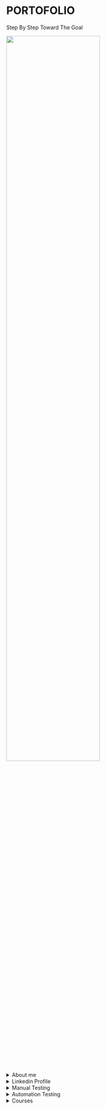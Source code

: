 # PORTOFOLIO
Step By Step Toward The Goal

 <img src="https://i.postimg.cc/dVdnF4s2/Screenshot-1.png" width="70%">

<details>
<summary>About me</summary>

<img src="https://i.postimg.cc/PrrBtXz4/Screenshot-4.png" width="90%">

I am a positive-thinking person who possesses two sides of power. On one hand, I am organised, structured and attentive to detail due to my background as electronic enginner and manual tester. And on the other, due to my personality, I love to communicate with people and solve problems.I believe that so far I have formed a knowledge base, a way of thinking, which will help me to progress in my career in the future.
I am a punctual person with good communication skills, as a result I integrate extremely easily in a group. I like to learn different new things, to apply them and I can say that I am one of the people oriented towards evolution, progress, everything acquired through the accumulation of knowledge and skills.
I like to respond to the challenge of new situations because I am a dynamic, creative person, with a strategic and  communicative thinking.
</details>


<details>
<summary>Linkedin Profile</summary>
 
[CHECK IT OUT](https://www.linkedin.com/in/popa-georgian-victor-013775222/)
 
</details>

<details>
<summary>Manual Testing</summary>
 
 # CONTENT
 
 [CHECK IT OUT](https://github.com/PopaGeorgianVictor/PORTOFOLIO#check-it-out)
 
 [Methodologies](https://github.com/PopaGeorgianVictor/PORTOFOLIO#methodologies)
   * [Waterfall](https://github.com/PopaGeorgianVictor/PORTOFOLIO#waterfall-1)
   * [Agile](https://github.com/PopaGeorgianVictor/PORTOFOLIO#agile-1)
 
 [All about testing](https://github.com/PopaGeorgianVictor/PORTOFOLIO#all-about-testing)
    
 [Test Planning](https://github.com/PopaGeorgianVictor/PORTOFOLIO#test-planning)
 
   * [Define Test Criteria](https://github.com/PopaGeorgianVictor/PORTOFOLIO#define-test-criteria)
       - [Entry Criteria - definition on done](https://github.com/PopaGeorgianVictor/PORTOFOLIO#entry-criteria---definition-on-done)
       - [Exit Criteria - definition on ready](https://github.com/PopaGeorgianVictor/PORTOFOLIO#exit-criteria---definition-on-ready)
 
   * [Analize the product](https://github.com/PopaGeorgianVictor/PORTOFOLIO#analize-the-product)
   * [Develop Test Strategy](https://github.com/PopaGeorgianVictor/PORTOFOLIO#develop-test-strategy)
        - [Evaluate Situation](https://github.com/PopaGeorgianVictor/PORTOFOLIO#1-evaluate-situation)
        - [Identify Testing Type](https://github.com/PopaGeorgianVictor/PORTOFOLIO#2--identify-testing-type)
        - [Document Risk & Issues](https://github.com/PopaGeorgianVictor/PORTOFOLIO#3-document-risk--issues)
        - [Create Test Logistics](https://github.com/PopaGeorgianVictor/PORTOFOLIO#4-create-test-logistics)
   * [Define Test Objective](https://github.com/PopaGeorgianVictor/PORTOFOLIO#define-test-objective) 

 
 [Test Analysis & Design](https://github.com/PopaGeorgianVictor/PORTOFOLIO#test-analysis--design)  
 
 [Test Implementations](https://github.com/PopaGeorgianVictor/PORTOFOLIO#test-implementations) 
 
 [Test Executation](https://github.com/PopaGeorgianVictor/PORTOFOLIO#test-executation) 
 
 [Test Completion](https://github.com/PopaGeorgianVictor/PORTOFOLIO#test-completion) 
 
 [Bug Life Cycle](https://github.com/PopaGeorgianVictor/PORTOFOLIO#bug-life-cycle) 
 
 
 # CHECK IT OUT
 
[CHECK IT OUT](https://docs.google.com/spreadsheets/d/1HIpymEp777sx4xhyFXULMb06Nswx47x6xFSXpTJRZws/edit#gid=960777853)

  * ### can create test planning 
  * ### can create bug report
  * ### can perform manual functional and usability testing of web applications
  * ### can create test cases and execute them in a test management tool
  * ### can create bug reports for the defects found and link them with the appropriate requirement
  * ### can analyze efficiently functional documentation and point out the right questions to ensure that defects are found early
  * ### can apply test design techniques such as boundary value analisys, equivalence paritioning to derive test cases
  * ### gained hands-on experience by web testing applications 
  * ### familiar with Agile Methodology
 
 ## Methodologies

 A software development methodology is a series of procedures that describe how the team organizes itself in order to create a software product.
 
 There are several software development methodologies:
 
 * ### waterfall
 * ### agile
 * ### v - model
 
 ### Waterfall
 
<img src = "https://i.postimg.cc/CLY0ZSL2/Screenshot-1.png" width = "90%" >
 
 A software development methodology that involves the development of activities in the cascade (that is, the result of one stage represents input data for the next stage).It is a more rigid methodology that requires the completion of a stage completely before starting the next stage

* we finish the business requirements
* we finished the development
* we finished the testing
* we launch the product
 
 Disadvantages:

* if we want to change something in the middle of the development / testing process (that is, we changed our mind and want something else, or we want something additional) then a new project must be created that follows all the previous stages, with a separate budget and timeline
* the feedback from the client is received at the end and we will not have much time for adjustment


Benefits:

* we have an exact budget and we know from the beginning how much we will pay
* we know exactly how the product will look from the beginning
* we know when we have to finish creating / testing the product


 ### Agile
 
 <img src="https://i.postimg.cc/zvCd8SvV/agile-777x437.png" width = "70%">

 
A software development methodology that involves developing the product in pieces in a series of mini-development projects.It is a more flexible methodology that allows changes and provides early feedback.

 Disadvantages:

* we don't know exactly how the product will look at the beginning (we have a sketch but we don't know exactly)
* if we don't know how the product will look, we don't even know how much it will cost us
* if we don't know how complex the product will be, we don't know exactly how long it will last
* if the team does not communicate well and there are conflicts in the team, the chances of the product failing increase considerably
* documentation is created, but briefer and only for essential things, which makes the need for essential communication
* it is not recommended when we have projects with a tight deadline or a limited budget

 Benefits:

* it is more flexible and allows making changes during the software development / testing process
* we receive early feedback related to the functionality of the product and have greater certainty about the final quality of the product from the point of view of the customer's needs

 Elements of the Agile methodology:

 * Backlog = All the elements that want to be implemented within a project
 * Backlog refinement = Filtering the functionalities that are not urgent or that are more difficult to implement for the benefit they bring and respectively the       clarification and detailing of the functionalities that remain to be implemented
* Sprint planning = Definition of all the functionalities that want to be implemented in a sprint
* Daizy Standup Meeting = Daily meetings that aim to identify:
* what was worked on the previous day
* what is being worked on now / today
* if there are blockers that prevent us from completing our tasks
* Sprint review = An analysis of all the functionalities that have been implemented and, respectively, moving the unimplemented functionalities to another sprint
* Retrospective sprints = Analysis of the progress of the sprint from the point of view of the things that were ok and must be kept and respectively from the point of view of the things that were not ok and must be improved.

Sprint = A period of time in which we undertake to implement a series of functionalities. As a rule, it is defined at an interval of two weeks, but it is at the discretion of the team
A project implemented in Agile consists of a sequence of sprints that each implement a piece of the product. The result of a sprint is called product increment (because it increases the number of functionalities ready to be used for our product)
 
 ## All about testing
 
### SDLC = Software Development Lifecycle
### STLC = Software Testing Lifecycle


1. Concept
2. Creation of business requirements
3. Development
4. STLC
 
a) Test planning
 
b) Test monitoring and control
 
c) Test analysis
 
d) Test design
 
e) Test implementation
 
f) Test execution
 
g) Completion test
 
5. Release
 
 
 ### Test Planning

 <img src="https://i.postimg.cc/qR27LLFQ/Screenshot-2.png">

 An administrative, preparatory stage of the entire testing process, which involves planning the testing activities and the testing process

* assigning roles (who will do the testing?)
* test plan (a document that describes how the testing will be carried out)
* we define the entry criteria and the exit criteria
* PROJECT risks are evaluated and mitigated if necessary
* the entry criteria are evaluated to check if we can go to the next stage of testing

### Define Test Criteria
 
 ####  Entry Criteria - definition on done
       
* conditions that must be met in order to start the testing process (all risks - or at least the major ones - have been mitigated, business requirements are defined, roles have been assigned, the test plan has been written and agreed upon by everyone)
 
 ####  Exit Criteria - definition on ready
 
* conditions that must be met in order to complete the testing process (let's run all the tests or a specific percentage, we've reached the deadline, we've finished the budget, we haven't found any bugs of high or very high severity in a certain interval of time, I haven't found any bugs at all in a certain period of time)


 
 ### Analize the product
 
 It is a stage in which:

a) the business requirements are analyzed to evaluate if they are correct, complete and if we can do testing following those business requirements. The purpose of this analysis (static testing) is to ensure the early detection of bugs and ensure a qualitative testing process
 
b) the test conditions (what we are testing) are defined starting from the previously defined business requirements
       
 * Who will use the website ?
 * What is it used for ?
 * How will it work ?
 * What are software/ hardware the product uses ?
 
 <img src="https://i.postimg.cc/Bvz0KKQp/Screenshot-3.png">

 
 ###  Develop Test Strategy

 <img src="https://i.postimg.cc/L63gBCpX/Screenshot-1.png">

 #### 1. Evaluate Situation
  
 * the components of the system to be tested are defined as “in scope“ -  Functional Testing, Api Testing
 * the components of the system that will not be tested also need to be clearly defined as being “out of scope.” -  Database Testing, hardware & any other external interfaces
 
 #### 2.  Identify Testing Type
 
 <img src="https://i.postimg.cc/NFq08YnV/Screenshot-2.png">
 
 #### Test levels

1. Unit testing = the smallest functional piece of code (usually a function, a function that tests another function). It is usually done by developers

2. Component testing = checking the functionality of individual components in an application, not necessarily connected with other components (eX: checkout page). If a component depends on certain important functionalities that are not implemented, then it is possible to use some simulators (stubs / drivers)

3. Integration testing = checking how several components or systems communicate with each other

* Component integration testing (linking the product page with the checkout page)
* System integration testing (linking the e-commerce site with paypal)

4. System testing = checking the correctness of a complete functionality (end to end - e2e)

5. Acceptance testing = verification of the application from the point of view of the user and, respectively, of the fulfillment of his needs

* alpha testing = done at the supplier's headquarters by the testing team
* beta testing = it is done at the client's headquarters in a real environment or in an environment similar to the real one
 
 #### 3. Document Risk & Issues
 
 |Risk   | 	Mitigation  |
|-----:|---------------|
| Team member lack the required skills for website testing     |      Plan training course to skill up your members          |
|     The project schedule is too tight; it’s hard to complete this project on time |     Set test priority for each of the test activity        |
|    A lack of cooperation negatively affects your employees’ productivity   |      Encourage each team member in his task, and inspire them to greater efforts.       |
 |     Wrong budget estimate and cost overruns |          Establish the scope before beginning work, pay a lot of attention to project planning and constantly track and measure the progress    |

 #### 4. Create Test Logistics

 ##### 4.1 Who will test ?   
 
 * ability to understand customers point of view
 * strong desire for quality
 * attention to detail
 * good cooperation
 
 ##### 4.2 When will the test occur ?
 
 <img src="https://i.postimg.cc/P5kW4p9X/Screenshot-3.png">


  ###  Define Test Objective
  
  * checking that whether website  functionality is working as expected without any error or bugs in real business environment
  * check that the external interface of the website such as UI is working as expected and & meet the customer need
  * verify the usability of the website
 

 <img src="https://i.postimg.cc/WzXTQDjJ/Screenshot-1.png">

 
 ## Test Analysis & Design
  
   * reviewing the test basis (such as requirements, software integrity level1(risk level), risk analysis reports, architecture, design, interface specifications)
   * evaluating testability of the test basis and test objects
   * identifying and prioritizing test conditions based on analysis of test items, the specification, behavior and structure of the software
   * designing and prioritizing high level test cases
   * identifying necessary test data to support the test conditions and test cases
   * designing the test environment setup and identifying any required infrastructure and tools
   * creating bi-directional traceability between test basis and test cases
 

 <img src="https://i.postimg.cc/SKSG1tM1/test-analysis-v-model.webp" width = "70%">

 
 ## Test Implementations
 
 It is an administrative stage, preparatory to the execution stage in which we make sure that we have all the necessary information to be able to start the execution of the tests

In this stage we make sure that we have credentials (user and password), access, a prepared and functional test environment, the business requirements are analyzed and broken down in test conditions and tests, the tests are grouped into test suites, the identified test data is created in the previous stage (eg: if during the design test I identified that I have a user filtering test, in the implementation stage I will either create my users for filtering, or I will import them from an external file)


Test suite = a grouping of tests that have the same objective (functional tests, regression tests, non-functional tests, blackbox tests, whitebox tests, tests specific to a release, etc.)

The test suites have a different name depending on the application we use for testing (zephyr - test cycle, testrail - test suite, testlink - test plan, practitest - test library)


 
 * ensuring that the test environment is in place
 * ensuring every test case is well documented and reviewed
 * putting test environment in a state of readiness
 * checking against explicit and implicit entry criteria for the specified test level
 * describing test environment as well as test data in great detail
 * performing code acceptance check by running it on test environment
 
 
  ## Test Executation
 
 * the tests defined in the analysis stage are executed
 * test results are reported in a testing management tool (zephyr, alm, testrail, practitest, testlink, asana, bugzilla, mantis)
 * bug reports are opened for tests for which the expected result does not coincide with the current one
 * after fixing the bugs, retesting and regression testing is done
 * status reports are generated (daily status reports) which are periodically sent to the team leader and project manager


 
  * PASS: test procedure is executed and the expected result is satisfied
  * FAIL: test procedure is executed and the expected result is not satisfied
  * INCONCLUSIVE: test procedure is executed and requires further analysis to have a clear result
  * BLOCK: test procedure cannot be executed due to the fact that at least one of the test case preconditions are not met
  * DEFERED: test procedure is not executed yet and deferred for a future test cycle/release for execution
  * IN PROGRESS: test procedure is currently being executed
  

 <img src="https://i.postimg.cc/gcZBZQq3/030e341-continuous-testing.jpg">

 
 ## Test Completion
 
 * the exit criteria are evaluated
 * unclosed residual bugs are closed
 * the test materials are archived (in practice this stage does not really exist)
 * test closing reports (test summary report / test completion report) are generated and sent to stakeholders
 * a test report is created = a document that contains the results of all the activities carried out during the testing process (who were the testers involved, what were the business requirements covered, the functionalities that were in scope / not in scope, how many tests we performed , how many were passed and how many were failed, how many bugs we found, how many are still open, if PRODUCT risks were identified, lessons learned, good practices)
 
 
  ## Bug Life Cycle
 
 
 <img src="https://i.postimg.cc/Wbqz2N3Z/Screenshot-2.png">

</details>

<details>
<summary>Automation Testing</summary>

 # CONTENT
 
 
 [PYTHON](https://github.com/PopaGeorgianVictor/PORTOFOLIO#python)
 
 [SELENIUM](https://github.com/PopaGeorgianVictor/PORTOFOLIO#selenium)
 
 [HOMEWORK](https://github.com/PopaGeorgianVictor/HOMEWORK)
 
 [PRESENTATION SITE](https://popageorgianvictor.github.io/PRESENTATION-SITE/)
 
 [TESTING WEBPAGES](https://github.com/PopaGeorgianVictor/PUBLISHED-WEBPAGES)
 
 [WAY 2 AUTOMATION](https://github.com/PopaGeorgianVictor/WAY-2-AUTOMATION)
 
 [SELENIUM UnitTest](https://github.com/PopaGeorgianVictor/SELENIUM-UnitTest)
 
 [BDD-POM Theory](https://github.com/PopaGeorgianVictor/PORTOFOLIO#bdd-pom)
 
 [BDD-POM Practice](https://github.com/PopaGeorgianVictor/BDD-POM)
 
 ### PYTHON

 
 [Variables. Data Types](https://github.com/PopaGeorgianVictor/PORTOFOLIO#variables-data-types)
   * [Basic rules for naming variables](https://github.com/PopaGeorgianVictor/PORTOFOLIO#basic-rules-for-naming-variables)
   * [Type() Function](https://github.com/PopaGeorgianVictor/PORTOFOLIO#type-function)
   * [String Format and Input Function](https://github.com/PopaGeorgianVictor/PORTOFOLIO#string-format-and-input-function)
 
  [Operators](https://github.com/PopaGeorgianVictor/PORTOFOLIO#operators)
   * [Arithmetic operators](https://github.com/PopaGeorgianVictor/PORTOFOLIO#arithmetic-operators)
   * [Assignment operators](https://github.com/PopaGeorgianVictor/PORTOFOLIO#assignment-operators)
   * [Comparison operators](https://github.com/PopaGeorgianVictor/PORTOFOLIO#comparison-operators)
   * [Logical operators](https://github.com/PopaGeorgianVictor/PORTOFOLIO#logical-operators)
   * [Identity operators](https://github.com/PopaGeorgianVictor/PORTOFOLIO#identity-operators)
   * [Membership operators](https://github.com/PopaGeorgianVictor/PORTOFOLIO#membership-operators)
   * [Bitwise operators](https://github.com/PopaGeorgianVictor/PORTOFOLIO#bitwise-operators)
 
 [Conditionals](https://github.com/PopaGeorgianVictor/PORTOFOLIO#conditionals)
   * [Indentation](https://github.com/PopaGeorgianVictor/PORTOFOLIO#indentation)
   * [IF statement](https://github.com/PopaGeorgianVictor/PORTOFOLIO#we-can-only-use-if-statement-)
   * [IF and ELSE statements](https://github.com/PopaGeorgianVictor/PORTOFOLIO#we-can-use-if-and-else-statements-together-)
   * [IF ELIF and ELSE statements](https://github.com/PopaGeorgianVictor/PORTOFOLIO#we-can-use-one-or-more-elif-with-if-and-else-statements-)
   * [For Loop With If Statement](https://github.com/PopaGeorgianVictor/PORTOFOLIO#for-loop-with-if-statement)
   * [And / Or Operators with If Else](https://github.com/PopaGeorgianVictor/PORTOFOLIO#using-and--or-operators-with-python-if-else)
   * [Nested If Statements](https://github.com/PopaGeorgianVictor/PORTOFOLIO#nested-if-statements)
   * [Loops](https://github.com/PopaGeorgianVictor/PORTOFOLIO#loops)
 
 [Lists](https://github.com/PopaGeorgianVictor/PORTOFOLIO#lists)
   * [Basics](https://github.com/PopaGeorgianVictor/PORTOFOLIO#basics)
   * [Methods](https://github.com/PopaGeorgianVictor/PORTOFOLIO#methods)
   * [Creation](https://github.com/PopaGeorgianVictor/PORTOFOLIO#creation)
   * [Type Function](https://github.com/PopaGeorgianVictor/PORTOFOLIO#type-function-1)
   * [The list() Constructor](https://github.com/PopaGeorgianVictor/PORTOFOLIO#the-list-constructor)
   * [Length](https://github.com/PopaGeorgianVictor/PORTOFOLIO#length)
   * [Access List Items](https://github.com/PopaGeorgianVictor/PORTOFOLIO#access-list-items)
   * [Check if Item Exists](https://github.com/PopaGeorgianVictor/PORTOFOLIO#check-if-item-exists)
   * [Change Item Value](https://github.com/PopaGeorgianVictor/PORTOFOLIO#change-item-value)
   * [Change a Range of Item Values](https://github.com/PopaGeorgianVictor/PORTOFOLIO#change-a-range-of-item-values)
   * [Insert Items](https://github.com/PopaGeorgianVictor/PORTOFOLIO#insert-items)
   * [Add Item](https://github.com/PopaGeorgianVictor/PORTOFOLIO#add-item)
   * [Remove Item](https://github.com/PopaGeorgianVictor/PORTOFOLIO#remove-item)
   * [Remove Specified Index](https://github.com/PopaGeorgianVictor/PORTOFOLIO#remove-specified-index)
   * [Delete](https://github.com/PopaGeorgianVictor/PORTOFOLIO#delete)
   * [Clear](https://github.com/PopaGeorgianVictor/PORTOFOLIO#clear)
   * [Loop Through a List](https://github.com/PopaGeorgianVictor/PORTOFOLIO#loop-through-a-list)
   * [Loop Through the Index Numbers](https://github.com/PopaGeorgianVictor/PORTOFOLIO#loop-through-the-index-numbers)
   * [Using a While Loop](https://github.com/PopaGeorgianVictor/PORTOFOLIO#using-a-while-loop)
   * [Looping Using List Comprehension](https://github.com/PopaGeorgianVictor/PORTOFOLIO#looping-using-list-comprehension)
   * [List Comprehension](https://github.com/PopaGeorgianVictor/PORTOFOLIO#list-comprehension)
   * [Sorting](https://github.com/PopaGeorgianVictor/PORTOFOLIO#sorting)
   * [Copy](https://github.com/PopaGeorgianVictor/PORTOFOLIO#copy)
   * [Join](https://github.com/PopaGeorgianVictor/PORTOFOLIO#join)
 
 [Tuples](https://github.com/PopaGeorgianVictor/PORTOFOLIO#tuples)
   * [Basics](https://github.com/PopaGeorgianVictor/PORTOFOLIO#basics-1)
   * [Creation](https://github.com/PopaGeorgianVictor/PORTOFOLIO#creation-1)
   * [Length](https://github.com/PopaGeorgianVictor/PORTOFOLIO#length-1)
   * [Access Tuple Items](https://github.com/PopaGeorgianVictor/PORTOFOLIO#access-tuple-items)
   * [Update](https://github.com/PopaGeorgianVictor/PORTOFOLIO#update)
   * [Remove](https://github.com/PopaGeorgianVictor/PORTOFOLIO#remove)
   * [Unpack](https://github.com/PopaGeorgianVictor/PORTOFOLIO#unpack)
   * [Loop](https://github.com/PopaGeorgianVictor/PORTOFOLIO#loop)
   * [Join](https://github.com/PopaGeorgianVictor/PORTOFOLIO#join-1)
   * [Methods](https://github.com/PopaGeorgianVictor/PORTOFOLIO#methods-1)
 
 
 [Sets](https://github.com/PopaGeorgianVictor/PORTOFOLIO#sets)
   * [Basics](https://github.com/PopaGeorgianVictor/PORTOFOLIO#basics-2)
   * [Creation](https://github.com/PopaGeorgianVictor/PORTOFOLIO#creation-2)
   * [Length](https://github.com/PopaGeorgianVictor/PORTOFOLIO#length-2)
   * [Access Set Items](https://github.com/PopaGeorgianVictor/PORTOFOLIO#access-set-items)
   * [Add Items](https://github.com/PopaGeorgianVictor/PORTOFOLIO#add-items)
   * [Remove](https://github.com/PopaGeorgianVictor/PORTOFOLIO#remove-1)
   * [Loop](https://github.com/PopaGeorgianVictor/PORTOFOLIO#loop-1)
   * [Join](https://github.com/PopaGeorgianVictor/PORTOFOLIO#join-2)
   * [Methods](https://github.com/PopaGeorgianVictor/PORTOFOLIO#methods-2)
 
 
  [Dictionaries](https://github.com/PopaGeorgianVictor/PORTOFOLIO#dictionaries)
   * [Basics](https://github.com/PopaGeorgianVictor/PORTOFOLIO#basics-3)
   * [Creation](https://github.com/PopaGeorgianVictor/PORTOFOLIO#creation-3)
   * [Length](https://github.com/PopaGeorgianVictor/PORTOFOLIO#length-3)
   * [Access Items](https://github.com/PopaGeorgianVictor/PORTOFOLIO#accessing-items)
   * [Change](https://github.com/PopaGeorgianVictor/PORTOFOLIO#change)
   * [Add](https://github.com/PopaGeorgianVictor/PORTOFOLIO#add)
   * [Remove](https://github.com/PopaGeorgianVictor/PORTOFOLIO#remove-2)
   * [Loop](https://github.com/PopaGeorgianVictor/PORTOFOLIO#loop-2)
   * [Copy](https://github.com/PopaGeorgianVictor/PORTOFOLIO#copy-1)
   * [Nested](https://github.com/PopaGeorgianVictor/PORTOFOLIO#nested)
   * [Methods](https://github.com/PopaGeorgianVictor/PORTOFOLIO#methods-3)
 
  [Functions](https://github.com/PopaGeorgianVictor/PORTOFOLIO#functions)
   * [Basics](https://github.com/PopaGeorgianVictor/PORTOFOLIO#basics-4)
   * [Creating](https://github.com/PopaGeorgianVictor/PORTOFOLIO#creating)
   * [Calling](https://github.com/PopaGeorgianVictor/PORTOFOLIO#calling)
   * [Arguments/Parameters](https://github.com/PopaGeorgianVictor/PORTOFOLIO#argumentsparameters)
   * [Return](https://github.com/PopaGeorgianVictor/PORTOFOLIO#return)
   * [The pass Statement](https://github.com/PopaGeorgianVictor/PORTOFOLIO#the-pass-statement)
   
   
  
  [Classes/Objects](https://github.com/PopaGeorgianVictor/PORTOFOLIO#classesobjects)
   * [Basics](https://github.com/PopaGeorgianVictor/PORTOFOLIO#basics-5)
   * [Create a Class](https://github.com/PopaGeorgianVictor/PORTOFOLIO#create-a-class)
   * [Create Object](https://github.com/PopaGeorgianVictor/PORTOFOLIO#create-object)
   * [The init() Function](https://github.com/PopaGeorgianVictor/PORTOFOLIO#the-init-function)
   * [The str() Function](https://github.com/PopaGeorgianVictor/PORTOFOLIO#the-str-function)
   * [Object Methods](https://github.com/PopaGeorgianVictor/PORTOFOLIO#the-pass-statement)
   * [The self Parameter](https://github.com/PopaGeorgianVictor/PORTOFOLIO#the-self-parameter)
   * [Modify Object Properties](https://github.com/PopaGeorgianVictor/PORTOFOLIO#modify-object-properties)
 
  [The Four Pillars](https://github.com/PopaGeorgianVictor/PORTOFOLIO#the-four-pillars)
   * [Inheritance](https://github.com/PopaGeorgianVictor/PORTOFOLIO#inheritance)
   * [Polymorphism](https://github.com/PopaGeorgianVictor/PORTOFOLIO#polymorphism)
   * [Encapsulation](https://github.com/PopaGeorgianVictor/PORTOFOLIO#encapsulation)
   * [Abstraction](https://github.com/PopaGeorgianVictor/PORTOFOLIO#abstraction)
   
  ### SELENIUM
 
  [Navigating](https://github.com/PopaGeorgianVictor/PORTOFOLIO#navigating)
 
  [Locating Elements](https://github.com/PopaGeorgianVictor/PORTOFOLIO#locating-elements)
   * [ID](https://github.com/PopaGeorgianVictor/PORTOFOLIO#id)
   * [Name](https://github.com/PopaGeorgianVictor/PORTOFOLIO#name)
   * [LinkText & ParialLinkText](https://github.com/PopaGeorgianVictor/PORTOFOLIO#linktext--pariallinktext)
   * [Tag Name](https://github.com/PopaGeorgianVictor/PORTOFOLIO#tag-name)
   * [Class Name](https://github.com/PopaGeorgianVictor/PORTOFOLIO#class-name)
   * [CSS Selectors](https://github.com/PopaGeorgianVictor/PORTOFOLIO#css-selectors)
   * [XPath](https://github.com/PopaGeorgianVictor/PORTOFOLIO#xpath)
 
   [Interacting with Webpage](https://github.com/PopaGeorgianVictor/PORTOFOLIO#interacting-with-webpage)
   * [Performing click event](https://github.com/PopaGeorgianVictor/PORTOFOLIO#performing-click-event-)
   * [Sending inputs](https://github.com/PopaGeorgianVictor/PORTOFOLIO#sending-inputs-)
   * [Clearing inputs](https://github.com/PopaGeorgianVictor/PORTOFOLIO#clearing-inputs-)
   * [Navigating backward/forward in browser history](https://github.com/PopaGeorgianVictor/PORTOFOLIO#navigating-backwardforward-in-browser-history-)
   * [Refresh/reload a web page](https://github.com/PopaGeorgianVictor/PORTOFOLIO#refreshreload-a-web-page-)
   * [Closing browser](https://github.com/PopaGeorgianVictor/PORTOFOLIO#closing-browser-)
   * [Maximize web window](https://github.com/PopaGeorgianVictor/PORTOFOLIO#maximize-web-window-)
 
   [Waits](https://github.com/PopaGeorgianVictor/PORTOFOLIO#waits)
   * [Implicit Waits](https://github.com/PopaGeorgianVictor/PORTOFOLIO#implicit-waits)
   * [Explicit Waits](https://github.com/PopaGeorgianVictor/PORTOFOLIO#explicit-waits)
 
  
   [Handling Complex Element](https://github.com/PopaGeorgianVictor/PORTOFOLIO#handling-complex-element)
   * [Radio Button](https://github.com/PopaGeorgianVictor/PORTOFOLIO#radio-button)
   * [Checkboxes](https://github.com/PopaGeorgianVictor/PORTOFOLIO#checkboxes)
   * [Dropdown](https://github.com/PopaGeorgianVictor/PORTOFOLIO#dropdown)
   * [Is Element Present ?](https://github.com/PopaGeorgianVictor/PORTOFOLIO#is-element-present-)
   * [Windows & Tabs](https://github.com/PopaGeorgianVictor/PORTOFOLIO#windows--tabs)
   * [iFrames](https://github.com/PopaGeorgianVictor/PORTOFOLIO#iframes)
   * [Alerts. Prompt. Confirm](https://github.com/PopaGeorgianVictor/PORTOFOLIO#alerts-prompt-confirm)
 
   [Handling Complex User Gestures](https://github.com/PopaGeorgianVictor/PORTOFOLIO#handling-complex-user-gestures)
   * [Mouse Over](https://github.com/PopaGeorgianVictor/PORTOFOLIO#mouse-over)
   * [Right Click](https://github.com/PopaGeorgianVictor/PORTOFOLIO#right-click)
   * [Resizable](https://github.com/PopaGeorgianVictor/PORTOFOLIO#resizable)
   * [Sliders](https://github.com/PopaGeorgianVictor/PORTOFOLIO#sliders)
  
 
  ### BDD-POM
 
  [BDD](https://github.com/PopaGeorgianVictor/PORTOFOLIO#bdd-behavior-driven-development)
 
  [POM](https://github.com/PopaGeorgianVictor/PORTOFOLIO#pom-page-object-model)


 # CHECK IT OUT
 
[CHECK IT OUT](https://github.com/PopaGeorgianVictor/HOMEWORK)
 
 * ### knowledge about Python Programming
 * ### able to write simple functions and algorithms
 * ### able to comprehend easy codes
 * ### knowledge about OOP
 * ### knowledge about Selenium WebDriver
 * ### knowledge about API Testing
 * ### knowledge about BDD
 * ### develop framework for automated testing
 * ### working with PyCharm IDE
 
 # PYTHON

 <img src="https://i.postimg.cc/s2z3dhx6/Screenshot-1.png">

 
 # Variables. Data Types 
 

 <img src="https://i.postimg.cc/yNydXyPt/Screenshot-7.png">

 
 * python variables are the containers that we store data values in them
 * when we assing this value, the variable is automatically created
 * we can assign a number, a string, a list, a tuple, a set, a dictionary  to python variables
 * we can change the value of a variable multiple times in our code
 * while we assign a value to the variables, if it is the same value, we can do this in one line
 * variables can be overwritten
 * data types are properties of variables, functions or methods that instruct the system about the stored value (for variables) or the returned result (for functions and    methods)
 

 <img src="https://i.postimg.cc/cLdPZyfW/Screenshot-1.png">
 
 <img src="https://i.postimg.cc/cLfPG1vX/Screenshot-1.png">

 <img  src="https://i.postimg.cc/Rh3c5FZF/Screenshot-3.png">

 <img src="https://i.postimg.cc/zXwX0NJY/Screenshot-1.png">

 
## Basic rules for naming variables:

* it must start with a lowercase letter
* it must not have spaces - if the variable name consists of several words, then the variable name can follow the camelCase or snake_case format
* it must not start with numbers
* it must not start with special characters
 
 
 <img src="https://i.postimg.cc/pXMD1KFh/Screenshot-2.png">

 
 ## Type() Function
 
 <img src="https://i.postimg.cc/fRN7rm1q/Screenshot-1.png">
 
 ## String Format and Input Function
 
 <img src="https://i.postimg.cc/1tZRw0XP/Screenshot-1.png">

# Operators
 
 ## There are different python operators. We can divide them into seven categories like below:
 
  
 * ### Arithmetic operators
 * ### Assignment operators
 * ### Comparison operators
 * ### Logical operators
 * ### Identity operators
 * ### Membership operators
 * ### Bitwise operators
 
 ##  Arithmetic operators

 <img  src="https://i.postimg.cc/4NHJ40yS/Screenshot-1.png">

 ## Assignment operators
 
 <img src="https://i.postimg.cc/pX81VNbr/Screenshot-1.png">
 
 ## Comparison operators
 
 <img src="https://i.postimg.cc/Jtw63xJR/Screenshot-1.png">

 ## Logical operators
 
 ### To combine conditional statements, we use python logical operators. There are three logical operators in python. These are:
 
 * and operator returns True, if both statements are true
 * or operator returns True, if one of the statements is true
 * not operator reverse the result, returns False if the result is true
 
 <img src="https://i.postimg.cc/437mh1J8/317014639-5554931907888785-2170159366802940526-n.jpg">
 
 <img  src="https://i.postimg.cc/Dzn77dSJ/Screenshot-1.png">

 ## Identity operators
 
 ### Python Identity Operators are the operators that are used to compare the objects. This is not only a comparison about their value, but also their location in the memory. These operators check that if they are the same object or not. Below, you can find these Python Identity Operators
 
 * is operator checks that if both objects are the same object. If yes, it returns True
 * is not operator checks that if both objects are different objects. If yes, it returns True
 
 <img  src="https://i.postimg.cc/C1HNW8R4/Screenshot-1.png">
 
 ## Membership operators
 
 ### Python Membership Operators are used to check the members of a sequence. To do this, it uses two operators:
 
 * in operator returns True, if it finds the value as a member in the sequence
 * not in operator return True, if it do not find the value as a members in the sequence
 
 <img src="https://i.postimg.cc/htgRQkmy/Screenshot-1.png">

 ## Bitwise operators
 
 ### Lastly, we will talk about Bitwise operators of python. These operators are used to compare binary numbers in python programming
 
 * & AND   - Sets each bit to 1 if both bits are 1
 * | OR    - Sets each bit to 1 if one of two bits is 1
 * ^ XOR   -  Sets each bit to 1 if only one of two bits is 1 
 * ~ NOT   -  Inverts all the bits
 * '<<' Zero fill left shift  - Shift left by pushing zeros in from the right and let the leftmost bits fall off
 * '>>' Signed right shift  - Shift right by pushing copies of the leftmost bit in from the left, and let the rightmost bits fall off
 
 
 # Conditionals
 
 * in Python one of the most used statements is Python If Else or Python Else If statements
 * with these statements we check special conditions and according to this condition, we do something
 * the usage of this statements can be differently like below
 
 ## Indentation
 
 ### Python relies on indentation (whitespace at the beginning of a line) to define scope in the code. Other programming languages often use curly-brackets for this purpose

 <img src="https://i.postimg.cc/rpvMPYG0/Screenshot-1.png">

 ## We can only use if statement :
 
 <img  src="https://i.postimg.cc/GtLbY9Hp/Screenshot-2.png">
 
 <img  src="https://i.postimg.cc/N0pRh2m6/Screenshot-2.png">
 
 ### We can use if and else statements together :
 
 <img src="https://i.postimg.cc/BnDRS4n7/Screenshot-1.png">

 <img src="https://i.postimg.cc/J4Z7HwTv/Screenshot-1.png">

 <img src="https://i.postimg.cc/zGdf8C2G/Screenshot-2.png">
 
 <img src="https://i.postimg.cc/SxnBYcNs/Screenshot-1.png">
 
 ## We can use one or more elif with if and else statements :
 
 <img src="https://i.postimg.cc/029Zb4qn/Screenshot-1.png">
 
 <img src="https://i.postimg.cc/d0WpQKfz/Screenshot-3.png">

 <img src="https://i.postimg.cc/NFvt6cx5/Screenshot-1.png">

 <img src="https://i.postimg.cc/zvYLV4bk/Screenshot-1.png">

 <img src="https://i.postimg.cc/T1QRfsr1/Screenshot-2.png">

 
 ## For Loop With If Statement 
 
 <img src="https://i.postimg.cc/Gm09hWDg/Screenshot-4.png">

 <img src="https://i.postimg.cc/9FQsw0dr/Screenshot-1.png">

 <img src="https://i.postimg.cc/c4ZtRKTM/Screenshot-2.png">
 
 ## Using And / Or Operators with Python If Else 
 
 * sometimes we need to check one more condition in the if statements(there are two operators that we us efor this purposes, one of them is “and”, the other one is “or”)
 * with “and” operator, we check the given conditions and if both the conditions are provided, then the body of the if statement runs
 * with “or” operator, we check the given conditions and if one of them is provided, then the body of the if statament runs
 
 <img src="https://i.postimg.cc/vHg9HRPC/Screenshot-3.png">

 <img src="https://i.postimg.cc/ZRh2J9Gn/Screenshot-1.png">
 
 ## Nested If Statements
 
 * nested If Statements are the if statemetns used in another if statements
 * we can use multiple if statements inside another if statements
 
 <img src="https://i.postimg.cc/zBscxyj8/Screenshot-1.png">
 
 <img src="https://i.postimg.cc/FRNf3pt4/Screenshot-2.png">
 
 <img src="https://i.postimg.cc/YqKSW8Qy/Screenshot-3.png">

 
 ## Loops
 
 ### Python has two primitive loop commands:
     
 * while loops
 * for loops
 
### With the while loop we can execute a set of statements as long as a condition is true

 <img src="https://i.postimg.cc/13XLprx8/Screenshot-2.png">
 
### Note: remember to increment i, or else the loop will continue forever
 
 
 ### With the break statement we can stop the loop even if the while condition is true

 
 <img src="https://i.postimg.cc/wBcZzfLb/Screenshot-3.png">

 
 ### With the continue statement we can stop the current iteration, and continue with the next
 
 <img src="https://i.postimg.cc/8PvV3bKx/Screenshot-4.png">

 ### With the else statement we can run a block of code once when the condition no longer is true
 
 <img src="https://i.postimg.cc/wT1hd1LC/Screenshot-5.png">

 # Lists
 
 ## Basics
 
 * list is created with a Square Brackets []
 * the items belong to this list is added into these square brackets with commas (,)
 * list items are ordered(items have a defined order, and that order will not change) 
 * list items are changeable(we can change, add, and remove items in a list after it has been created)
 * allow duplicate values(since lists are indexed, lists can have items with the same value)
 * list items are indexed, the first item has index [0], the second item has index [1] etc.
 
 ## Methods
 
 <img src="https://i.postimg.cc/MZy3Y6xV/Screenshot-3.png">
 
 ## Creation
 
 <img src="https://i.postimg.cc/g2Hzq93B/Screenshot-7.png">
 
 <img src="https://i.postimg.cc/4xWS6wFT/Screenshot-8.png">
 
 ## Type Function
 
 <img src="https://i.postimg.cc/HWrGzrqy/Screenshot-1.png">

 ## The list() Constructor
 
 <img  src="https://i.postimg.cc/dtqJBs9P/Screenshot-2.png">
 
 ## Length 
 
 <img src="https://i.postimg.cc/bYSbBMjp/Screenshot-1.png">

 ## Access List Items
 
 <img src="https://i.postimg.cc/132XWBMg/Screenshot-3.png">
 
 <img src="https://i.postimg.cc/DfrCnYXT/Screenshot-4.png">

 <img src="https://i.postimg.cc/xCMS0yK4/Screenshot-1.png">
 
 <img src="https://i.postimg.cc/rm1FhLYs/Screenshot-2.png">

 <img src="https://i.postimg.cc/LXDh9pk7/Screenshot-3.png">

 <img src="https://i.postimg.cc/LXDh9pk7/Screenshot-3.png">
 
 
 ## Check if Item Exists
 
 <img src="https://i.postimg.cc/d0v4p25B/Screenshot-1.png">
 
 ## Change Item Value
 
  
 <img src="https://i.postimg.cc/7YSxN4d2/Screenshot-2.png">
 
 ## Change a Range of Item Values
 
 <img src="https://i.postimg.cc/7YSxN4d2/Screenshot-2.png">
 
 <img src="https://i.postimg.cc/GhnBRX1v/Screenshot-1.png">
 
 <img src="https://i.postimg.cc/QMf5x1qh/Screenshot-2.png">

 
 ## Insert Items

 <img src="https://i.postimg.cc/fTxNdhgg/Screenshot-3.png">
 
  ## Add Item
 
 <img src="https://i.postimg.cc/Qx4FNJD0/Screenshot-1.png">

 ## Remove Item
 
 <img src="https://i.postimg.cc/J4fWQs5R/Screenshot-2.png">
 
 ## Remove Specified Index
 
 <img src="https://i.postimg.cc/nLdjtm47/Screenshot-4.png">

 ## Delete 
 
 <img src="https://i.postimg.cc/26cKv046/Screenshot-5.png">
 
 ## Clear 
 
 <img src="https://i.postimg.cc/j5bmRGcp/Screenshot-1.png">
 
 ## Loop Through a List
 
 <img  src="https://i.postimg.cc/3x2Z3Wqw/Screenshot-2.png">

 ## Loop Through the Index Numbers

 <img src="https://i.postimg.cc/tCx3zYpz/Screenshot-3.png">
 
 ## Using a While Loop
 
 <img src="https://i.postimg.cc/prGPh21h/Screenshot-4.png">
 
 ## Looping Using List Comprehension
 
 <img src="https://i.postimg.cc/8zg0d8Qj/Screenshot-5.png">

 ## List Comprehension
 
 <img src="https://i.postimg.cc/nLb9ckm8/Screenshot-6.png">

 <img src="https://i.postimg.cc/NGDX7Syp/Screenshot-7.png">

 <img src="https://i.postimg.cc/mrWhGyzP/Screenshot-1.png">
 
 <img src="https://i.postimg.cc/SNpyRxQP/Screenshot-2.png">
 
 <img src="https://i.postimg.cc/137hGmPs/Screenshot-3.png">

 <img src="https://i.postimg.cc/tC9L8Z49/Screenshot-4.png">

 <img src="https://i.postimg.cc/7PnR1HMd/Screenshot-5.png">
 
 <img src="https://i.postimg.cc/SxM7rVbR/Screenshot-6.png">
 
 
 ## Sorting
 
 <img src="https://i.postimg.cc/5ywNB8QQ/Screenshot-3.png">

 <img src="https://i.postimg.cc/wB6J7TPk/Screenshot-4.png">
 
 <img src="https://i.postimg.cc/PrWQxcJT/Screenshot-5.png">

 <img src="https://i.postimg.cc/DzgNX0zf/Screenshot-6.png">

 ## Copy 
 
 ### We cannot copy a list simply by typing list2 = list1, because: list2 will only be a reference to list1, and changes made in list1 will automatically also be made in list2
 
 <img src="https://i.postimg.cc/pryhGV4x/Screenshot-1.png">
 
 <img src="https://i.postimg.cc/C5j16Z73/Screenshot-2.png">
 
 ## Join
 
### There are several ways to join, or concatenate, two or more lists in Python
 
 <img src="https://i.postimg.cc/8Pck60g8/Screenshot-1.png">

 <img src="https://i.postimg.cc/65tnxwZr/Screenshot-3.png">

 <img src="https://i.postimg.cc/bJwWB4Tp/Screenshot-1.png">
    
 <img src="https://i.postimg.cc/F15PN6jf/Screenshot-2.png">
 
 # Tuples
 
 ## Basics
 
 * can be created with round brackets
 * are used to store multiple items in a single variable
 * items are ordered(means that the items have a defined order, and that order will not change)
 * are unchangeable(meaning that we cannot change, add or remove items after the tuple has been created)
 * items are indexed, the first item has index [0], the second item has index [1] etc.
 * allow duplicates values
 
##  Creation
 
 <img src="https://i.postimg.cc/TPvcmdr4/Screenshot-7.png">
 
 <img src="https://i.postimg.cc/CLzGZBfN/Screenshot-1.png">

 <img src="https://i.postimg.cc/ZRWfJ7Z8/Screenshot-2.png">

 <img src="https://i.postimg.cc/PqFJtdnN/Screenshot-4.png">
 
 ## Length

 <img src="https://i.postimg.cc/6q1TQwvM/Screenshot-1.png">
 
 ## Access Tuple Items
 
 ### We can access tuple items by referring to the index number, inside square brackets
 
 <img src="https://i.postimg.cc/Xv8sDDFV/Screenshot-2.png">

 <img src="https://i.postimg.cc/63812f2t/Screenshot-3.png">
 
 <img src="https://i.postimg.cc/rFsC8w42/Screenshot-4.png">

 <img src="https://i.postimg.cc/kXN6Pr1P/Screenshot-5.png">

 <img src="https://i.postimg.cc/TwQ74NzV/Screenshot-6.png">

 <img src="https://i.postimg.cc/NFDY56Ps/Screenshot-1.png">
 
 <img src="https://i.postimg.cc/QxFnBgzf/Screenshot-2.png">

 
 ## Update
 
 * once a tuple is created, you cannot change its values. Tuples are unchangeable, or immutable as it also is called
 * but there is a workaround. You can convert the tuple into a list, change the list, and convert the list back into a tuple
 
 <img src="https://i.postimg.cc/4dkRNLwk/Screenshot-1.png">
 
 ### Since tuples are immutable, they do not have a build-in append() method, but there are other ways to add items to a tuple
   - convert into a list: Just like the workaround for changing a tuple, you can convert it into a list, add your item(s), and convert it back into a tuple
   - add tuple to a tuple. We are allowed to add tuples to tuples, so if you want to add one item, (or many), create a new tuple with the item(s), and add it to the existing tuple
 
 <img src="https://i.postimg.cc/htvX9vn4/Screenshot-2.png">
 
 <img src="https://i.postimg.cc/4dg4FND9/Screenshot-3.png">

 ### When creating a tuple with only one item, remember to include a comma after the item, otherwise it will not be identified as a tuple
 
 ## Remove
 
 ### Tuples are unchangeable, so you cannot remove items from it, but you can use the same workaround as we used for changing and adding tuple items

 <img src="https://i.postimg.cc/nhFPT8Sh/Screenshot-4.png">
 
 ## Unpack
 
 * when we create a tuple, we normally assign values to it. This is called "packing" a tuple
 * but, in Python, we are also allowed to extract the values back into variables. This is called "unpacking"
 
 <img src="https://i.postimg.cc/3wRpt9HG/Screenshot-5.png">

 <img src="https://i.postimg.cc/8c5zSXtd/Screenshot-6.png">

 <img src="https://i.postimg.cc/0QNsMMDP/Screenshot-7.png">

  
 ## Loop 
 

 <img src="https://i.postimg.cc/1Xm8vh4s/Screenshot-1.png">
 
 <img src="https://i.postimg.cc/q7G0jtK6/Screenshot-2.png">
 
 <img src="https://i.postimg.cc/xT41rbqw/Screenshot-1.png">

 
 ## Join 

 <img src="https://i.postimg.cc/LXCrqjdR/Screenshot-2.png">

 <img src="https://i.postimg.cc/yxWW9hkT/Screenshot-3.png">

 ## Methods
 
 <img src="https://i.postimg.cc/br6CVPYh/Screenshot-4.png">

 # Sets
 
 ## Basics
 
 * are written with curly brackets
 * are used to store multiple items in a single variable
 * are unordered(items in a set do not have a defined order, so we cannot be sure in which order the items will appear)
 * items can appear in a different order every time you use them, and cannot be referred to by index or key
 * are unchangeable(that we cannot change the items after the set has been created, but we can remove items and add new items)
 * duplicates not allowed(cannot have two items with the same value, duplicate values will be ignored)
 
 
 ## Creation
 
 <img alt="Step By Step Toward The Goal"  src="https://i.postimg.cc/76P0b2Dx/Screenshot-5.png">
   
 <img alt="Step By Step Toward The Goal"  src="https://i.postimg.cc/bYBXHZLr/Screenshot-1.png">

 ## Length
 
 <img src="https://i.postimg.cc/wvY5dQ6M/Screenshot-2.png">
 
 ## Access Set Items
 
 <img src="https://i.postimg.cc/NfGMLJbT/Screenshot-3.png">
 
 ## Add Items
 
 * once a set is created, we cannot change its items, but you can add new items

 <img src="https://i.postimg.cc/h4dwTcZR/Screenshot-4.png">

 <img src="https://i.postimg.cc/rpqcYzb4/Screenshot-5.png">

 <img src="https://i.postimg.cc/x8LN3chZ/Screenshot-6.png">
 
 ## Remove
 
 ### To remove an item in a set, use the remove(), or the discard() method
 
 <img src="https://i.postimg.cc/633hcLfm/Screenshot-7.png">

 <img src="https://i.postimg.cc/vBf53q6X/Screenshot-8.png">

 <img src="https://i.postimg.cc/cC60djMB/Screenshot-9.png">

 <img src="https://i.postimg.cc/0NQsYFhR/Screenshot-10.png">
 
 ## Loop
 
 <img  src="https://i.postimg.cc/MKTNrVdV/Screenshot-11.png">

 ## Join
 
 ### We can use the union() method that returns a new set containing all items from both sets, or the update() method that inserts all the items from one set into another
 
 <img src="https://i.postimg.cc/fW34C15D/Screenshot-12.png">

 <img src="https://i.postimg.cc/CKfDmhZb/Screenshot-1.png">

 ### Both union() and update() will exclude any duplicate items
 
 <img src="https://i.postimg.cc/vHMJyDbH/Screenshot-2.png">

 <img src="https://i.postimg.cc/0NdSLtfN/Screenshot-3.png">

 <img src="https://i.postimg.cc/QMx5ZQnk/Screenshot-4.png">

 <img src="https://i.postimg.cc/2j45Tq0z/Screenshot-5.png">

 
 ## Methods
  
 <img src="https://i.postimg.cc/LX3rgMVM/Screenshot-6.png">

 # Dictionaries
 
 ## Basics
 
 * are written with curly brackets, and have keys and values
 * items are ordered, changeable, and does not allow duplicates
 * items are presented in key:value pairs, and can be referred to by using the key name
 
 
 ## Creation
 
 <img src="https://i.postimg.cc/vHzgGPxg/Screenshot-7.png">

 <img src="https://i.postimg.cc/Px5hz4rc/Screenshot-1.png">

 <img src="https://i.postimg.cc/vZC3vH8d/Screenshot-2.png">

 ## Length
 
 <img src="https://i.postimg.cc/CMj5hvnC/Screenshot-3.png">

 ## Accessing Items
 
 ### We can access the items of a dictionary by referring to its key name, inside square brackets
 
 <img src="https://i.postimg.cc/Y9SZSN7z/Screenshot-4.png">
 
 <img src="https://i.postimg.cc/3xnPQb5x/Screenshot-1.png">

 <img src="https://i.postimg.cc/gjHgqnG2/Screenshot-2.png">

 
 ### The list of the keys is a view of the dictionary, meaning that any changes done to the dictionary will be reflected in the keys list

 <img src="https://i.postimg.cc/VN5sxCh2/Screenshot-3.png">

 <img src="https://i.postimg.cc/tCmMrnhs/Screenshot-4.png">

 ### The list of the values is a view of the dictionary, meaning that any changes done to the dictionary will be reflected in the values list
  
 <img src="https://i.postimg.cc/VkQjLYw7/Screenshot-5.png">

 ## Change 
 
 <img src="https://i.postimg.cc/pVkWLkt3/Screenshot-6.png">

 <img src="https://i.postimg.cc/ZYQQHyPC/Screenshot-7.png">

 ## Add 

 <img src="https://i.postimg.cc/fy5mHdpk/Screenshot-1.png">

 <img src="https://i.postimg.cc/h4CX5KhJ/Screenshot-2.png">

 ## Remove
 
 <img src="https://i.postimg.cc/HL2Y8tyJ/Screenshot-3.png">

 <img src="https://i.postimg.cc/2STjVwv1/Screenshot-4.png">

 <img src="https://i.postimg.cc/CLxS989Y/Screenshot-5.png">

 ## Loop
 
 ### We can loop through a dictionary by using a for loop
 
 * when looping through a dictionary, the return value are the keys of the dictionary, but there are methods to return the values as well
 
 <img src="https://i.postimg.cc/nrTyhCym/Screenshot-1.png">

 <img src="https://i.postimg.cc/cHvhn6tY/Screenshot-2.png">

 <img src="https://i.postimg.cc/q7yMMxjC/Screenshot-3.png">

 <img src="https://i.postimg.cc/g01XgK2M/Screenshot-4.png">

 <img src="https://i.postimg.cc/2SptNsXm/Screenshot-5.png">

 
 ## Copy
 
 ### We cannot copy a dictionary simply by typing dict2 = dict1, because: dict2 will only be a reference to dict1, and changes made in dict1 will automatically also be made in dict2
 
 <img src="https://i.postimg.cc/Gh2yDTft/Screenshot-1.png">
 
 <img src="https://i.postimg.cc/7YmjBdXX/Screenshot-2.png">

 ## Nested
 
 ### A dictionary can contain dictionaries, this is called nested dictionaries

 <img src="https://i.postimg.cc/YCJ73TqZ/Screenshot-3.png">

 ### Or, if we want to add three dictionaries into a new dictionary

 <img src="https://i.postimg.cc/rwhj2LtZ/Screenshot-4.png">

 ## Methods

 <img src="https://i.postimg.cc/fyJZ5sm4/Screenshot-1.png">

 # Functions
 
 ## Basics
 
 * a function is a block of code which only runs when it is called
 * we can pass data, known as parameters, into a function
 * a function can return data as a result
 * the advantage of using functions is given by code economy(we write them once and use them several times)
 * in the definition, what is between the brackets are called parameters
 * a parameter is the variable listed inside the parentheses in the function definition
 * when calling, what is between the brackets are called arguments
 * an argument is the value that is sent to the function when it is called

 ### The components of a function
 
 * def -> marking the beginning of a function declaration
 * name of the function -> free text, it is recommended to be a suggestive name
 * function body -> instructions that will be executed once the function is called
 * parameters -> external information that the function may or may not need (optional)
 * return -> keyword through which we send the results of the function to the outsid
 * the body of the function is marked by indentation against the edge of the file


 ## Creating 
 
 
 <img src="https://i.postimg.cc/zfPgqXfc/Screenshot-1.png">

 ## Calling

 <img  src="https://i.postimg.cc/qMkMZHJh/Screenshot-2.png">
 
 ## Arguments/Parameters
 
 * information can be passed into functions as arguments
 * arguments are specified after the function name, inside the parentheses. You can add as many arguments as you want, just separate them with a comma

 <img src="https://i.postimg.cc/FRz35kgq/Screenshot-3.png">
 
 * ### by default, a function must be called with the correct number of arguments. Meaning that if your function expects 2 arguments, you have to call the function with 2 arguments, not more, and not less

 <img  src="https://i.postimg.cc/0yB19LpN/Screenshot-4.png">

 ### Arbitrary Arguments, *args
 
 * if you do not know how many arguments that will be passed into your function, add a * before the parameter name in the function definition
 * this way the function will receive a tuple of arguments, and can access the items accordingly

 <img src="https://i.postimg.cc/ZR3BhGMk/Screenshot-5.png">

 ### Keyword Arguments
 
 * we can also send arguments with the key = value syntax
 * this way the order of the arguments does not matter
 
 <img src="https://i.postimg.cc/50wBmQ1F/Screenshot-6.png">

  ### Arbitrary Keyword Arguments, **kwargs
  
  * if we do not know how many keyword arguments that will be passed into your function, add two asterisk: ** before the parameter name in the function definition
  * this way the function will receive a dictionary of arguments, and can access the items accordingly
  
 <img src="https://i.postimg.cc/yxR8R0zw/Screenshot-7.png">
 
  ### Passing a List as an Argument
 
 * we can send any data types of argument to a function (string, number, list, dictionary etc.), and it will be treated as the same data type inside the function
  
 <img src="https://i.postimg.cc/zDkJsDGw/Screenshot-9.png">

 ### Default Parameter Value
 
 <img src="https://i.postimg.cc/2ygBRzzf/Screenshot-8.png">
 
 ## Return 
 
 <img src="https://i.postimg.cc/zDkJsDGw/Screenshot-9.png">

 ## The pass Statement
 
 * function definitions cannot be empty, but if you for some reason have a function definition with no content, put in the pass statement to avoid getting an error.
 
 <img src="https://i.postimg.cc/t4VSZ57X/Screenshot-10.png">
 
  # Classes/Objects 

 <img src="https://i.postimg.cc/902PLrW8/Screenshot-1.png">

  ## Basics
 
  * object-oriented programming (OOP) is a method of structuring a program by bundling related properties and behaviors into individual objects
  * a class is a blueprint(sketch) for the object
  * an object (instance) is an instantiation of a class(when class is defined, only the description for the object is defined. Therefore, no memory or storage is allocated)
  * an object has two characteristics : attributes(for examples name,age,color) and methods(for examples singing, dancing)
  * the central pillar of OOPs - data Abstraction, Encapsulation, Inheritance, and Polymorphism
  
  
  ## Create a Class
  
 <img src="https://i.postimg.cc/tRwCdXwG/Screenshot-1.png">

  ## Create Object
  
 <img src="https://i.postimg.cc/Y0B7VxFN/Screenshot-2.png">

  ## The __init__() Function
  
* the examples above are classes and objects in their simplest form, and are not really useful in real life applications
* o understand the meaning of classes we have to understand the built-in __init__() function
* all classes have a function called __init__(), which is always executed when the class is being initiated
* use the __init__() function to assign values to object properties, or other operations that are necessary to do when the object is being created
* this function also called constructor  
  
 <img src="https://i.postimg.cc/76n4F2np/Screenshot-3.png">
 
 ### Note: Te __init__() function is called automatically every time the class is being used to create a new object
 
  ## The __str__() Function
  
  * the __str__() function controls what should be returned when the class object is represented as a string
  * if the __str__() function is not set, the string representation of the object is returned
  
 <img src="https://i.postimg.cc/4x1V88DG/Screenshot-4.png">
 
  ## Object Methods
  
  * objects can also contain methods. Methods in objects are functions that belong to the object
  * let's go and create a method in the Person class
  
 <img src="https://i.postimg.cc/L5z3mmbY/Screenshot-5.png">
 
 ### Note: The self parameter is a reference to the current instance of the class, and is used to access variables that belong to the class
 
 ## The self Parameter
 
 * the self parameter is a reference to the current instance of the class, and is used to access variables that belongs to the class
 * it does not have to be named self , you can call it whatever you like, but it has to be the first parameter of any function in the class
 
 <img src="https://i.postimg.cc/gJpv4CJG/Screenshot-6.png">
 
 ## Modify Object Properties

 <img src="https://i.postimg.cc/KzKRPQ7m/Screenshot-7.png">
 
 # The Four Pillars
 
 <img src="https://i.postimg.cc/50bq3X9P/Screenshot-2.png">
 
 ## Inheritance
 
 * inheritance allows us to define a class that inherits all the methods and properties from another class
 * parent class is the class being inherited from, also called base class
 * child class is the class that inherits from another class, also called derived class
 
 <img src="https://i.postimg.cc/PxPRtqc5/Screenshot-1.png">
 
 ### Create a Child Class
 
 * to create a class that inherits the functionality from another class, send the parent class as a parameter when creating the child class

 <img src="https://i.postimg.cc/nzq20Q9g/Screenshot-2.png">
 
 ### Add the __init__() Function
 
 * so far we have created a child class that inherits the properties and methods from its parent
 * we want to add the __init__() function to the child class (instead of the pass keyword)
 * the __init__() function is called automatically every time the class is being used to create a new object
 
 <img src="https://i.postimg.cc/SKh4NHbM/Screenshot-3.png">
 
 <img src="https://i.postimg.cc/sgtYB9TS/Screenshot-4.png">

 
 ### Add properties
 
 <img src="https://i.postimg.cc/NfnJ4XNG/Screenshot-5.png">
 
 ### Add methods
 
 <img src="https://i.postimg.cc/WzT6NG2V/Screenshot-6.png">
 
 * if we add a method in the child class with the same name as a function in the parent class, the inheritance of the parent method will be overridden
 
 ### Types of Inheritance
 
  * Single Inheritance : enables a derived class to inherit characteristics from a single-parent class
  * Multilevel Inheritance : enables a derived class to inherit properties from an immediate parent class which in turn inherits properties from his parent class
  * Hierarchical Inheritance  : enables more than one derived class to inherit properties from a parent class
  * Multiple Inheritance : enables one derived class to inherit properties from more than one base class
 
 <img src="https://i.postimg.cc/Gh6b8qyb/Screenshot-1.png">

 <img src="https://i.postimg.cc/Z5Z4x0VQ/Screenshot-2.png">
 
 ## Polymorphism
 
 * means having many forms
 * defines methods in the child class that have the same name as the methods in the parent class
 * it means that the same function name can be used for different types
 
 ### With Function and Objects
 
 * we can create a function that can take any object, allowing for polymorphism
 
 <img src="https://i.postimg.cc/5t6Y5MdY/Screenshot-1.png">
 
 ### With Class Methods
 
 * we have to create a for loop that iterates through a tuple of objects
 * next, you have to call the methods without being concerned about which class type each object is. We assume that these methods actually exist in each class
 
 <img src="https://i.postimg.cc/65hfYRqk/Screenshot-2.png">

 ### With Inheritance
 
 * in inheritance, the child class inherits the methods from the parent class. Also, it is possible to modify a method in a child class that it has inherited from the parent class
 * this is mostly used in cases where the method inherited from the parent class doesn’t fit the child class. This process of re-implementing a method in the child class is known as Method Overriding
 
 <img src="https://i.postimg.cc/sgnVsnH3/Screenshot-3.png">

 <img src="https://i.postimg.cc/nVTSd6XV/Screenshot-4.png">
 
 ## Encapsulation
 
 * it describes the idea of wrapping data and the methods that work on data within one unit
 * this puts restrictions on accessing variables and methods directly and can prevent the accidental modification of data
 * prevent accidental change, an object’s variable can only be changed by an object’s method
 * the access modifiers : public(is accessible from inside or outside the class), private(is accessible only inside class, prefixing the member name with two underscores), protected(is accessible from inside the class and its sub-class, prefixing the member name with an underscore)
 
 <img  src="https://i.postimg.cc/qM7pL1Vf/Screenshot-8.png">

 <img  src="https://i.postimg.cc/SswNYq5y/Screenshot-6.png">

 <img  src="https://i.postimg.cc/2S8T3BZ7/Screenshot-9.png">

 
  ## Abstraction
 
 * is used to hide the irrelevant data/class in order to reduce the complexity
 * is essential to hide the core functionality from the users
 * an Abstract class can contain the both method normal and abstract method
 * an Abstract cannot be instantiated; we cannot create objects for the abstract class

 <img src="https://i.postimg.cc/15zJ3q6c/Screenshot-10.png">

 <img src="https://i.postimg.cc/cJfcbMyZ/Screenshot-11.png">

 # SELENIUM

 <img  src="https://i.postimg.cc/26hNCd22/Screenshot-12.png">
 
 ## Navigating 
 
 The first thing we’ll want to do with WebDriver is navigate to a link. The normal way to do this is by calling get method:
 
 * #### driver.get("url")
 
 <img src="https://i.postimg.cc/Cx1CxPFJ/Screenshot-2.png">
 
 ## Locating Elements
 
 <img src="https://i.postimg.cc/2SDsxBjZ/Screenshot-1.png">

 <img src="https://i.postimg.cc/YShjtVck/Screenshot-2.png">

 ### To find an element:
 
 * find_element
 
 ### To find multiple elements (these methods will return a list):
 
 * find_elements
 
 ### ID
 
* the most popular way to identify web element is to use ID. ID’s are considered as the safest and fastest locator option and should always be the first priority among the multiple locators
 
 <img src="https://i.postimg.cc/MTkt9k8Q/Screenshot-1.png">

 ### Name 
 
 * this is also an effective way to locate an element which has a name attribute. With this strategy, the first element with the value of the name attribute will be returned. If no element has a matching name attribute, then a  NoSuchElementException will be raised
 
  
 <img src="https://i.postimg.cc/MH0Wn8zb/Screenshot-2.png">

 
 ### LinkText & ParialLinkText
 
 * you can identify the hyperlinks on a web page using this linkText. It can be determined with the help of an anchor tag (<a>). In order to create the hyperlinks on a web page, you can use the anchor tags followed by the link text. In some cases, you may need to find links by a portion of the text in a linkText element. In such situations, you can use Partial Link Text to locate elements
 
 
 <img  src="https://i.postimg.cc/0NJ16qfM/Screenshot-3.png">

 ### Tag Name
 
 * use this when you want to locate an element by tag name. With this strategy, the first element with the given tag name will be returned. If no element has a matching tag name, a NoSuchElementException will be raised
 
    <picture>
 <img alt="Step By Step Toward The Goal"  src="https://i.postimg.cc/bJHMbY2J/Screenshot-4.png">
 </picture>
 
 ### Class Name
 
 * use this when you want to locate an element by class name. With this strategy, the first element with the matching class name attribute will be returned. If no element has a matching class name attribute, a NoSuchElementException will be raised
 
  
   <picture>
 <img alt="Step By Step Toward The Goal"  src="https://i.postimg.cc/Bb7mcjZq/Screenshot-5.png">
 </picture>
 

 ### CSS Selectors
 
 #### CSS is mainly used to provide style rules for the web pages and you can use it for identifying one or more elements in the web page. The CSS selector is always the best possible way to locate complex elements in the page. With this strategy, the first element matching the given CSS selector will be returned. If no element matches the provided CSS selector, a NoSuchElementException will be raised
 
 * css selector best selector after ID
 * fast for selenium next to ID
 * easy to write
 * better than xpath (even tho u hear the word so much more !!!)
 
 #### Simply use id or class as css locator
 
 * '.' is for class
 * '#' is for id
 
 #### Example find the nav bar
 
 * css using id = #site-navigation
 * css using id = nav#site-navigation
 * css using class = .main-navigation
 * css using class = nav.main-navigation
 
 #### CHILD ELEMENT 
 
 * can chain css with '>' or ' ' (space) to find child elements.
 * '>' for direct decendent
 * '*' ' ' for any child/subchild
 * next two should give same result
 
 #### Multiple Classes 
 
 * just connect all classes with '.'
 
 #### Partialy matching attribute 
 
 *  '*' contains word
 *  ^ start with word
 *  $ ends with word * 
 
   <picture>
 <img alt="Step By Step Toward The Goal"  src="https://i.postimg.cc/YCCWBdxy/Screenshot-6.png">
 </picture>
 
### XPath
 
* XPath is the language used for locating nodes in an XML document. As HTML can be an implementation of XML (XHTML), Selenium users can leverage this powerful language to target elements in their web applications. XPath supports the simple methods of locating by id or name attributes and extends them by opening up all sorts of new possibilities such as locating the third checkbox on the page

* one of the main reasons for using XPath is when you don’t have a suitable id or name attribute for the element you wish to locate. You can use XPath to either locate the element in absolute terms (not advised), or relative to an element that does have an id or name attribute. XPath locators can also be used to specify elements via attributes other than id and name

* absolute XPaths contain the location of all elements from the root (html) and as a result are likely to fail with only the slightest adjustment to the application. By finding a nearby element with an id or name attribute (ideally a parent element) you can locate your target element based on the relationship. This is much less likely to change and can make your tests more robust

 * // relative xpath
 * / absolute xpath

* //tag[@attribute='value']
* //*[@attribute='value']
 
 
   <picture>
 <img alt="Step By Step Toward The Goal"  src="https://i.postimg.cc/WzzBvLh1/Screenshot-7.png">
 </picture>
 
 ## Interacting with Webpage
 
 ### Performing click event : 
 * the click() method is used to perform click operation on any web element
 
 
   <picture>
 <img alt="Step By Step Toward The Goal"  src="https://i.postimg.cc/RhQxdQ6c/Screenshot-1.png">
 </picture>
 
   
 ### Sending inputs : 
 * the send.keys('text') method is used to  enter text into a field
 
   <picture>
 <img alt="Step By Step Toward The Goal"  src="https://i.postimg.cc/YqZz8K7z/Screenshot-2.png">
 </picture>
 
 ### Clearing inputs : 
 * the clear() method is used to clear the inputs from the text box
 
   <picture>
 <img alt="Step By Step Toward The Goal"  src="https://i.postimg.cc/SQXr9xFx/Screenshot-3.png">
 </picture>
 
 ### Navigating backward/forward in browser history : 
 * the back() method is used to return to previous page 
 * the forward() method is used to go to the next page
 
   <picture>
 <img alt="Step By Step Toward The Goal"  src="https://i.postimg.cc/FRkLY1dt/Screenshot-4.png">
 </picture>
 
 
 ### Refresh/reload a web page : 
 * the refresh() method is used to reload page
 
  <picture>
 <img alt="Step By Step Toward The Goal"  src="https://i.postimg.cc/0yr2kFKF/Screenshot-5.png">
 </picture>
 
 ### Closing browser : 
 * the close() method is used to close current tab and quit() is used to close all tabs
 
 
   <picture>
 <img alt="Step By Step Toward The Goal"  src="https://i.postimg.cc/hjnBd5hS/Screenshot-6.png">
 </picture>
 
 
 ### Maximize web window :
 * the maximize_window() method is used to maximize web window

  <picture>
 <img alt="Step By Step Toward The Goal"  src="https://i.postimg.cc/44MW2hbc/Screenshot-7.png">
 </picture>
 
 # Waits 
 
 * most of the web apps are using AJAX techniques. When a page is loaded by the browser, the elements within that page may load at different time intervals. This makes locating elements difficult: if an element is not yet present in the DOM, a locate function will raise an ElementNotVisibleException exception. Using waits, we can solve this issue. Waiting provides some slack between actions performed - mostly locating an element or any other operation with the element
 * selenium Webdriver provides two types of waits - implicit & explicit. An explicit wait makes WebDriver wait for a certain condition to occur before proceeding further with execution. An implicit wait makes WebDriver poll the DOM for a certain amount of time when trying to locate an element.
 
  <picture>
 <img alt="Step By Step Toward The Goal"  src="https://i.postimg.cc/vZx4YBvF/Screenshot-1.png">
 </picture>
 
 ## Implicit Waits
 
 * an implicit wait tells WebDriver to poll the DOM(Document Object Model) for a certain amount of time when trying to find any element (or elements) not immediately available. The default setting is 0. Once set, the implicit wait is set for the life of the WebDriver object
 
   <picture>
 <img alt="Step By Step Toward The Goal"  src="https://i.postimg.cc/t4PRnPDN/Screenshot-8.png">
 </picture>
 
 ## Explicit Waits
 
 * an explicit wait is a code you define to wait for a certain condition to occur before proceeding further in the code. The extreme case of this is time.sleep(), which sets the condition to an exact time period to wait. There are some convenience methods provided that help you write code that will wait only as long as required. WebDriverWait in combination with ExpectedCondition is one way this can be accomplished
 
  <picture>
 <img alt="Step By Step Toward The Goal"  src="https://i.postimg.cc/brxCbpPm/Screenshot-1.png">
 </picture>
 
 #### This waits up to 10 seconds before throwing a TimeoutException unless it finds the element to return within 10 seconds. WebDriverWait by default calls the ExpectedCondition every 500 milliseconds until it returns successfully.
 
#### Some of expected condition

*  title_is
*  title_contains
*  presence_of_element_located
*  visibility_of_element_located
*  visibility_of
*  presence_of_all_elements_located
*  element_located_to_be_selected
*  element_selection_state_to_be
*  element_located_selection_state_to_be
*  alert_is_present
 
 
 # Handling Complex Element
 
  <picture>
 <img alt="Step By Step Toward The Goal"  src="https://i.postimg.cc/3xd51wMm/Screenshot-1.png">
 </picture>
 
 ## Radio Button
 
   <picture>
 <img alt="Step By Step Toward The Goal"  src="https://i.postimg.cc/KjFhRQWN/Screenshot-1.png">
 </picture>
 
 ## Checkboxes
 
  <picture>
 <img alt="Step By Step Toward The Goal"  src="https://i.postimg.cc/mr5tQsjr/Screenshot-1.png">
 </picture>
 
 ## Dropdown
 
 
  <picture>
 <img alt="Step By Step Toward The Goal"  src="https://i.postimg.cc/vTqKfKs7/Screenshot-1.png">
 </picture>
 
  
## Is Element Present ?
 
  <picture>
 <img alt="Step By Step Toward The Goal"  src="https://i.postimg.cc/Zq5hy33S/Screenshot-2.png">
 </picture>
 


## Windows & Tabs
 
  <picture>
 <img alt="Step By Step Toward The Goal"  src="https://i.postimg.cc/gjLYDyQf/Screenshot-1.png">
 </picture>
 
 ## iFrames
 
  <picture>
 <img alt="Step By Step Toward The Goal"  src="https://i.postimg.cc/VL8rpwq7/Screenshot-1.png">
 </picture>
 
  <picture>
 <img alt="Step By Step Toward The Goal"  src="https://i.postimg.cc/hPwdsYDs/Screenshot-2.png">
 </picture>
 
  <picture>
 <img alt="Step By Step Toward The Goal"  src="https://i.postimg.cc/9F5NrLT4/Screenshot-3.png">
 </picture>
 
 
  ## Alerts. Prompt. Confirm
   <picture>
 <img alt="Step By Step Toward The Goal"  src="https://i.postimg.cc/hvp7VSTT/Screenshot-4.png">
 </picture>
 
   <picture>
 <img alt="Step By Step Toward The Goal"  src="https://i.postimg.cc/xCPkS0sh/Screenshot-5.png">
 </picture>

 
 
 # Handling Complex User Gestures
 
   <picture>
 <img alt="Step By Step Toward The Goal"  src="https://i.postimg.cc/7Yfxw58Q/Screenshot-2.png">
 </picture>
 
 
 ## Mouse Hover
 
 
   <picture>
 <img alt="Step By Step Toward The Goal"  src="https://i.postimg.cc/sDrncKS2/Screenshot-2.png">
 </picture>
 
 
 ## Right Click
 
 
  
   <picture>
 <img alt="Step By Step Toward The Goal"  src="https://i.postimg.cc/25MGBxrr/Screenshot-3.png">
 </picture>
 
 
## Resizable

  <picture>
 <img alt="Step By Step Toward The Goal"  src="https://i.postimg.cc/7hX0VTbZ/Screenshot-1.png">
 </picture>

## Sliders

  <picture>
 <img alt="Step By Step Toward The Goal"  src="https://i.postimg.cc/90V3PQQL/Screenshot-1.png">
 </picture>


# BDD-POM

  <picture>
 <img alt="Step By Step Toward The Goal"  src="https://i.postimg.cc/bvqGjZp3/1-V3-Cy-C87v-5oj6icm-Weu-fg.jpg">
 </picture>


### BDD: Behavior Driven Development

A software development approach centered on test scenarios based on the client's functional expectations for the application

When we develop an application with BDD, things will unfold as follows:

1. We define the test scenarios in a common language, usually English, to be understood by all participants and people involved in the project. The test scenarios will be written in a language called Gherkin

2. We define the automatic tests to cover the scenarios defined above. We run the tests, and the expectation is that they will fail, because the code has not been written yet

3. We write the code to implement the application starting from the automatic tests written previously, we run the tests again and this time the expectation is that those tests will be passed

4. If there are failed tests, then we will report bugs, which will later be fixed, and then we will resume the process of running the tests

5. Repeat step 4 until all tests are passed

Benefits:

1. Anyone who looks over our suite of automated tests will easily understand what we tested and which functionalities of the application were covered
2. The focus / attention shifts to test scenarios, so the chances of ensuring the quality of the application increase

BDD is an approach derived from TDD (Test Driven Development)
TDD = A software development approach centered on automated tests written for application testing
 
When we develop an application with BDD, things will unfold as follows:
 
 1. We define the automatic tests to cover the business functionalities requested by the client. We run the tests, and the expectation is that they will fail, because the code has not been written yet

2. We write the code to implement the application starting from the automatic tests written previously, we run the tests again and this time the expectation is that those tests will be passed

3. If there are failed tests, then we will report bugs, which will later be fixed, and then we will resume the process of running the tests

4. Repeat step 3 until all tests are passed
 
The difference between TDD and BDD is that in BDD the emphasis is on scenarios (that is, starting from scenarios), in TDD the emphasis is on tests (that is, starting from tests).
* in addition to TDD, BDD has the description of business scenarios in the Gherkin language saved in some files called feature files
* in python, the BDD is implemented through the behave library
* in Java (possibly also other languages) the BDD is implemented through the cucumber library

A feature file consists of the following components:

1. Feature to be tested = A larger functionality composed of several sub-functionalities
2. Scenario = A use case / an action or set of actions that the user does and that lead to a certain result
3. Scenario steps = Instructions / individual actions that the user does to obtain a certain result
 
 #### Gherkin = A descriptive language that is used to map automated tests with an easy-to-understand business description by all project participants, even if they have no    technical knowledge

It is based on several keywords:

 * feature = a major functionality that can be tested
 * scenario = a specific scenario / an action or series of actions that the user does to obtain a benefit
 * scenario outline = a more complex scenario with several input options
 * given = the context in which the action takes place
 * when = the actions that the user does
 * then = the result we expected to receive when performing the above actions
 * background = steps of type given that are valid for several scenarios (to avoid code duplication)



### POM: Page Object Model

Page Object Model = a design pattern that has the role of structuring the elements that want to be searched in a web page depending on the page they are on, with the aim of organizing them better and being easier to identify.Any page in a website will have a correspondent in a python file mapping the elements and actions to be tested.
Any mapped page will be embodied in a class that will contain attributes for elements and methods for actions.
 
#### Design pattern = a generally valid structure that was defined to solve a specific and generally encountered problem

Examples of design patterns:

* page object model
* data-driven testing
* key-driven testing
* singleton

 # SQL 
 
 ## WHAT IS A DATABASE
 
 A database is an integrated collection of logically related records or files consolidated into a common pool that provides data for one or more multiple uses.The data in a database is organized according to a database model.
 
## RELATIONAL DATABASES
 
 THREE KEY TERMS ARE USED EXTENSIVELY IN RELATIONAL DATABASE MODELS: RELATIONS,ATTRIBUTES, AND DOMAINS.
* a relation is a table with columns and rows
* the named columns of the relation are called attributes
* The domain is the set of values the attributes are allowed to take
 
THE BASIC DATA STRUCTURE OF THE RELATIONAL MODEL IS THE TABLE, WHERE INFORMATION ABOUT A PARTICULAR ENTITY (SAY, AN EMPLOYEE) IS REPRESENTED IN ROWS (ALSO CALLED TUPLES) AND COLUMNS
* the "relation" in "relational database" refers to the various tables in the database
* a relation is a set of rows
* the columns enumerate the various attributes of the entity (the employee's name, address or phone number, for example).
* a row is an actual instance of the entity (a specific employee) that is represented by the relation
* as a result, each tuple of the employee table represents various attributes of a single employee
 
</details>
 
<details>
<summary>Courses</summary>

  <picture>
 <img src="https://i.postimg.cc/ydb92Lqp/Screenshot-2.png">
 </picture>
 
</details>

